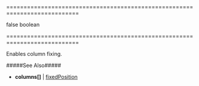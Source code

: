 <!--**
/*-------------------------------------------
    Auto-generated file. Do not modify.
-------------------------------------------

**-->
===========================================================================
<!--default-->false<!--/default-->
<!--type-->boolean<!--/type-->
===========================================================================

<!--shortDescription-->
Enables column fixing.
<!--/shortDescription-->

<!--fullDescription-->
#####See Also#####
- **columns[]** | [fixedPosition]({basewidgetpath}/Configuration/columns/#fixedPosition)
<!--/fullDescription-->